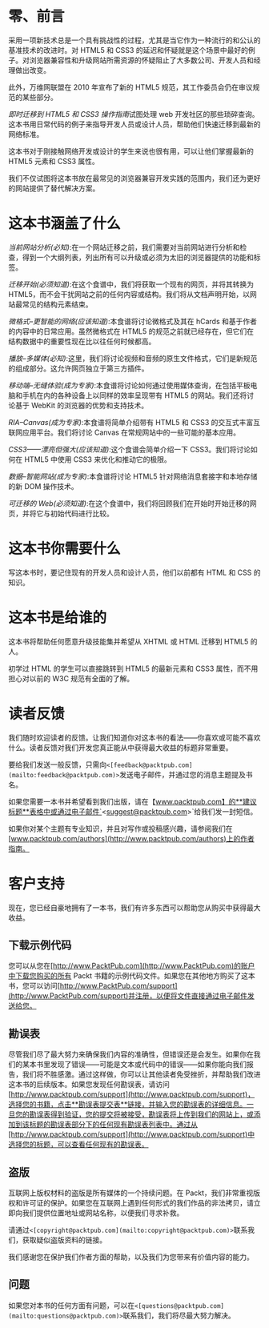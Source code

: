 # 零、前言

采用一项新技术总是一个具有挑战性的过程，尤其是当它作为一种流行的和公认的基准技术的改进时。对 HTML5 和 CSS3 的延迟和怀疑就是这个场景中最好的例子。对浏览器兼容性和升级网站所需资源的怀疑阻止了大多数公司、开发人员和经理做出改变。

此外，万维网联盟在 2010 年宣布了新的 HTML5 规范，其工作委员会仍在审议规范的某些部分。

*即时迁移到 HTML5 和 CSS3 操作指南*试图处理 web 开发社区的那些琐碎查询。这本书用日常代码的例子来指导开发人员或设计人员，帮助他们快速迁移到最新的网络标准。

这本书对于刚接触网络开发或设计的学生来说也很有用，可以让他们掌握最新的 HTML5 元素和 CSS3 属性。

我们不仅试图将这本书放在最常见的浏览器兼容开发实践的范围内，我们还为更好的网站提供了替代解决方案。

# 这本书涵盖了什么

*当前网站分析(必知)*:在一个网站迁移之前，我们需要对当前网站进行分析和检查，得到一个大纲列表，列出所有可以升级或必须为太旧的浏览器提供的功能和标签。

*迁移开始(必须知道)*:在这个食谱中，我们将获取一个现有的网页，并将其转换为 HTML5，而不会干扰网站之前的任何内容或结构。我们将从文档声明开始，以网站最常见的结构元素结束。

*微格式–更智能的网络(应该知道)*:本食谱将讨论微格式及其在 hCards 和基于作者的内容中的日常应用。虽然微格式在 HTML5 的规范之前就已经存在，但它们在结构数据中的重要性现在比以往任何时候都高。

*播放–多媒体(必知)*:这里，我们将讨论视频和音频的原生文件格式，它们是新规范的组成部分。这允许网页独立于第三方插件。

*移动端–无缝体验(成为专家)*:本食谱将讨论如何通过使用媒体查询，在包括平板电脑和手机在内的各种设备上以同样的效率呈现带有 HTML5 的网站。我们还将讨论基于 WebKit 的浏览器的优势和支持技术。

*RIA–Canvas(成为专家)*:本食谱将简单介绍带有 HTML5 和 CSS3 的交互式丰富互联网应用平台。我们将讨论 Canvas 在常规网站中的一些可能的基本应用。

*CSS3——漂亮但强大(应该知道)*:这个食谱会简单介绍一下 CSS3。我们将讨论如何在 HTML5 中使用 CSS3 来优化和推动它的极限。

*数据–智能网站(成为专家)*:本食谱将讨论 HTML5 针对网络消息套接字和本地存储的新 DOM 操作技术。

*可迁移的 Web(必须知道)*:在这个食谱中，我们将回顾我们在开始时开始迁移的网页，并将它与初始代码进行比较。

# 这本书你需要什么

写这本书时，要记住现有的开发人员和设计人员，他们以前都有 HTML 和 CSS 的知识。

# 这本书是给谁的

这本书将帮助任何愿意升级技能集并希望从 XHTML 或 HTML 迁移到 HTML5 的人。

初学过 HTML 的学生可以直接跳转到 HTML5 的最新元素和 CSS3 属性，而不用担心对以前的 W3C 规范有全面的了解。

# 读者反馈

我们随时欢迎读者的反馈。让我们知道你对这本书的看法——你喜欢或可能不喜欢什么。读者反馈对我们开发您真正能从中获得最大收益的标题非常重要。

要给我们发送一般反馈，只需向`<[feedback@packtpub.com](mailto:feedback@packtpub.com)>`发送电子邮件，并通过您的消息主题提及书名。

如果您需要一本书并希望看到我们出版，请在【www.packtpub.com】的**建议标题**表格中或通过电子邮件`<[suggest@packtpub.com](mailto:suggest@packtpub.com)>`给我们发一封短信。

如果你对某个主题有专业知识，并且对写作或投稿感兴趣，请参阅我们在[www.packtpub.com/authors](http://www.packtpub.com/authors)上的作者指南。

# 客户支持

现在，您已经自豪地拥有了一本书，我们有许多东西可以帮助您从购买中获得最大收益。

## 下载示例代码

您可以从您在[http://www.PacktPub.com](http://www.PacktPub.com)的账户中下载您购买的所有 Packt 书籍的示例代码文件。如果您在其他地方购买了这本书，您可以访问[http://www.PacktPub.com/support](http://www.PacktPub.com/support)并注册，以便将文件直接通过电子邮件发送给您。

## 勘误表

尽管我们尽了最大努力来确保我们内容的准确性，但错误还是会发生。如果你在我们的某本书里发现了错误——可能是文本或代码中的错误——如果你能向我们报告，我们将不胜感激。通过这样做，你可以让其他读者免受挫折，并帮助我们改进这本书的后续版本。如果您发现任何勘误表，请访问[http://www.packtpub.com/support](http://www.packtpub.com/support)，选择您的书籍，点击**勘误表提交表**链接，并输入您的勘误表的详细信息。一旦您的勘误表得到验证，您的提交将被接受，勘误表将上传到我们的网站上，或添加到该标题的勘误表部分下的任何现有勘误表列表中。通过从[http://www.packtpub.com/support](http://www.packtpub.com/support)中选择您的标题，可以查看任何现有的勘误表。

## 盗版

互联网上版权材料的盗版是所有媒体的一个持续问题。在 Packt，我们非常重视版权和许可证的保护。如果您在互联网上遇到任何形式的我们作品的非法拷贝，请立即向我们提供位置地址或网站名称，以便我们寻求补救。

请通过`<[copyright@packtpub.com](mailto:copyright@packtpub.com)>`联系我们，获取疑似盗版资料的链接。

我们感谢您在保护我们作者方面的帮助，以及我们为您带来有价值内容的能力。

## 问题

如果您对本书的任何方面有问题，可以在`<[questions@packtpub.com](mailto:questions@packtpub.com)>`联系我们，我们将尽最大努力解决。